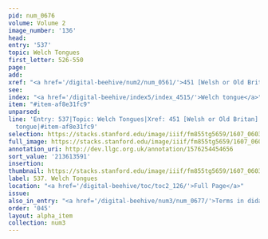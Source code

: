 ```yaml
---
pid: num_0676
volume: Volume 2
image_number: '136'
head:
entry: '537'
topic: Welch Tongues
first_letter: 526-550
page:
add:
xref: "<a href='/digital-beehive/num2/num_0561/'>451 [Welsh or Old Britan]</a>"
see:
index: "<a href='/digital-beehive/index5/index_4515/'>Welch tongue</a>"
item: "#item-af8e31fc9"
unparsed:
line: 'Entry: 537|Topic: Welch Tongues|Xref: 451 [Welsh or Old Britan]|Index: Welch
  tongue|#item-af8e31fc9'
selection: https://stacks.stanford.edu/image/iiif/fm855tg5659/1607_0603/927,3591,2771,413/full/0/default.jpg
full_image: https://stacks.stanford.edu/image/iiif/fm855tg5659/1607_0603/full/full/0/default.jpg
annotation_uri: http://dev.llgc.org.uk/annotation/1576254454656
sort_value: '213613591'
insertion:
thumbnail: https://stacks.stanford.edu/image/iiif/fm855tg5659/1607_0603/927,3591,600,180/250,/0/default.jpg
label: 537. Welch Tongues
location: "<a href='/digital-beehive/toc/toc2_126/'>Full Page</a>"
issue:
also_in_entry: "<a href='/digital-beehive/num3/num_0677/'>Terms in didascalia</a>"
order: '045'
layout: alpha_item
collection: num3
---
```

